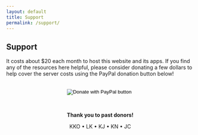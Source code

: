 ```yaml
---
layout: default
title: Support
permalink: /support/
---
```

## Support

It costs about $20 each month to host this website and its apps. If you find any of the resources here helpful, please consider donating a few dollars to help cover the server costs using the PayPal donation button below!  

<br>
<div style="text-align:center;">
<form action="https://www.paypal.com/cgi-bin/webscr" method="post" target="_top">
<input type="hidden" name="cmd" value="_donations" />
<input type="hidden" name="business" value="DZ8ZEN6UE6FXE" />
<input type="hidden" name="item_name" value="Web hosting support for bsolomon.us" />
<input type="hidden" name="currency_code" value="USD" />
<input type="image" src="https://www.paypalobjects.com/en_US/i/btn/btn_donate_LG.gif" border="0" name="submit" title="PayPal - The safer, easier way to pay online!" alt="Donate with PayPal button" />
<img alt="" border="0" src="https://www.paypal.com/en_US/i/scr/pixel.gif" width="1" height="1" />
</form>
</div>

<br>
<div style="text-align:center;">

**Thank you to past donors!**

KKO • LK • KJ • KN • JC
</div>
